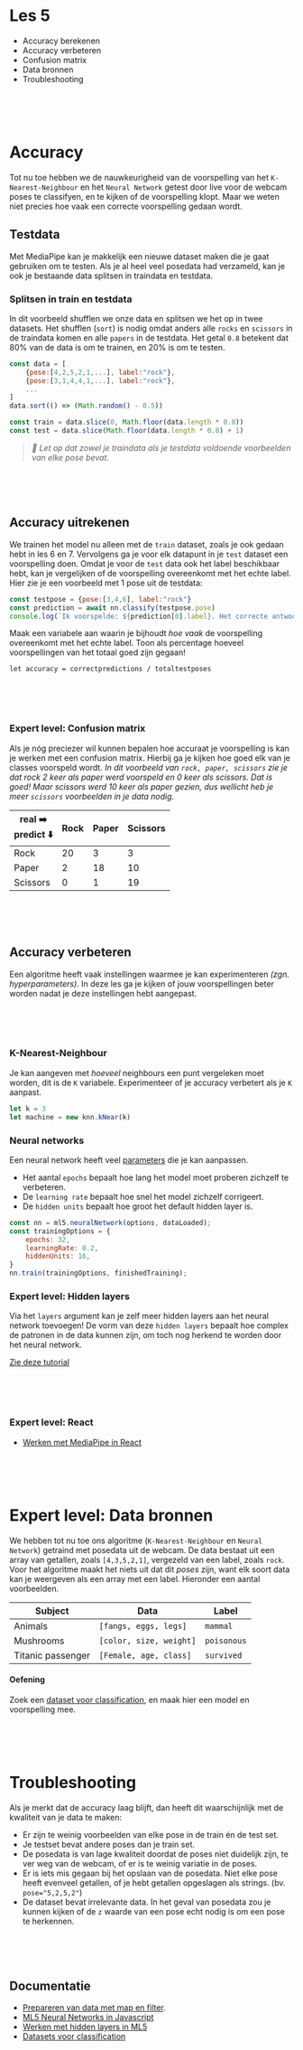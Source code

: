 # Les 5

- Accuracy berekenen
- Accuracy verbeteren
- Confusion matrix
- Data bronnen
- Troubleshooting

<br><br><br>

# Accuracy

Tot nu toe hebben we de nauwkeurigheid van de voorspelling van het `K-Nearest-Neighbour` en het `Neural Network` getest door live voor de webcam poses te classifyen, en te kijken of de voorspelling klopt. Maar we weten niet precies hoe vaak een correcte voorspelling gedaan wordt.

## Testdata 

Met MediaPipe kan je makkelijk een nieuwe dataset maken die je gaat gebruiken om te testen. Als je al heel veel posedata had verzameld, kan je ook je bestaande data splitsen in traindata en testdata.

### Splitsen in train en testdata

In dit voorbeeld shufflen we onze data en splitsen we het op in twee datasets. Het shufflen (`sort`) is nodig omdat anders alle `rocks` en `scissors` in de traindata komen en alle `papers` in de testdata. Het getal `0.8` betekent dat 80% van de data is om te trainen, en 20% is om te testen.

```js
const data = [
    {pose:[4,2,5,2,1,...], label:"rock"},
    {pose:[3,1,4,4,1,...], label:"rock"},
    ...
]
data.sort(() => (Math.random() - 0.5))

const train = data.slice(0, Math.floor(data.length * 0.8))
const test = data.slice(Math.floor(data.length * 0.8) + 1)
```

> *🚨 Let op dat zowel je traindata als je testdata voldoende voorbeelden van elke pose bevat.*

<br><br><br>

## Accuracy uitrekenen

We trainen het model nu alleen met de `train` dataset, zoals je ook gedaan hebt in les 6 en 7. Vervolgens ga je voor elk datapunt in je `test` dataset een voorspelling doen. Omdat je voor de `test` data ook het label beschikbaar hebt, kan je vergelijken of de voorspelling overeenkomt met het echte label. Hier zie je een voorbeeld met 1 pose uit de testdata:

```js
const testpose = {pose:[3,4,6], label:"rock"}
const prediction = await nn.classify(testpose.pose)
console.log(`Ik voorspelde: ${prediction[0].label}. Het correcte antwoord is: ${testpose.label}`)
```

Maak een variabele aan waarin je bijhoudt *hoe vaak* de voorspelling overeenkomt met het echte label. Toon als percentage hoeveel voorspellingen van het totaal goed zijn gegaan! 

```
let accuracy = correctpredictions / totaltestposes
```

<br><br><br>

### Expert level: Confusion matrix

Als je nóg preciezer wil kunnen bepalen hoe accuraat je voorspelling is kan je werken met een confusion matrix. Hierbij ga je kijken hoe goed elk van je classes voorspeld wordt. *In dit voorbeeld van `rock, paper, scissors` zie je dat rock 2 keer als paper werd voorspeld en 0 keer als scissors. Dat is goed! Maar scissors werd 10 keer als paper gezien, dus wellicht heb je meer `scissors` voorbeelden in je data nodig.*

| real ➡️ <br> predict ⬇️  | Rock | Paper | Scissors |
| --- | ---  |  --- |  ---- |
| Rock | 20 | 3 | 3 |
| Paper | 2 | 18 | 10 |
| Scissors | 0 | 1 | 19 |

<br><br><br>

## Accuracy verbeteren

Een algoritme heeft vaak instellingen waarmee je kan experimenteren *(zgn. hyperparameters)*. In deze les ga je kijken of jouw voorspellingen beter worden nadat je deze instellingen hebt aangepast. 

<br><br><br>

### K-Nearest-Neighbour

Je kan aangeven met *hoeveel* neighbours een punt vergeleken moet worden, dit is de `K` variabele. Experimenteer of je accuracy verbetert als je `K` aanpast.

```js
let k = 3
let machine = new knn.kNear(k)
```
### Neural networks

Een neural network heeft veel [parameters](https://learn.ml5js.org/#/reference/neural-network?id=arguments-for-ml5neuralnetworkoptions) die je kan aanpassen. 

- Het aantal `epochs` bepaalt hoe lang het model moet proberen zichzelf te verbeteren.
- De `learning rate` bepaalt hoe snel het model zichzelf corrigeert.
- De `hidden units` bepaalt hoe groot het default hidden layer is.

```js
const nn = ml5.neuralNetwork(options, dataLoaded);
const trainingOptions = {
    epochs: 32,
    learningRate: 0.2,
    hiddenUnits: 16,
}
nn.train(trainingOptions, finishedTraining);
```
### Expert level: Hidden layers

Via het `layers` argument kan je zelf meer hidden layers aan het neural network toevoegen!
De vorm van deze `hidden layers` bepaalt hoe complex de patronen in de data kunnen zijn, om toch nog herkend te worden door het neural network.

[Zie deze tutorial](../snippets/layers.md)

<br><br><br>

### Expert level: React

- [Werken met MediaPipe in React](../snippets/react.md)

<br>
<br>
<br>

# Expert level: Data bronnen

We hebben tot nu toe ons algoritme (`K-Nearest-Neighbour` en `Neural Network`) getraind met posedata uit de webcam. De data bestaat uit een array van getallen, zoals `[4,3,5,2,1]`, vergezeld van een label, zoals `rock`. Voor het algoritme maakt het niets uit dat dit *poses* zijn, want elk soort data kan je weergeven als een array met een label. Hieronder een aantal voorbeelden.

| Subject | Data | Label |
| ------- | ---- | ----- |
| Animals |    `[fangs, eggs, legs]` | `mammal` |
| Mushrooms |  `[color, size, weight]` |`poisonous` |
| Titanic passenger | `[Female, age, class]` | `survived` |

#### Oefening

Zoek een [dataset voor classification](https://www.kaggle.com/datasets?tags=13302-Classification), en maak hier een model en voorspelling mee.

<br>
<br>
<br>

# Troubleshooting

Als je merkt dat de accuracy laag blijft, dan heeft dit waarschijnlijk met de kwaliteit van je data te maken:

- Er zijn te weinig voorbeelden van elke pose in de train én de test set.
- Je testset bevat andere poses dan je train set.
- De posedata is van lage kwaliteit doordat de poses niet duidelijk zijn, te ver weg van de webcam, of er is te weinig variatie in de poses.
- Er is iets mis gegaan bij het opslaan van de posedata. Niet elke pose heeft evenveel getallen, of je hebt getallen opgeslagen als strings. (bv. `pose="5,2,5,2"`)
- De dataset bevat irrelevante data. In het geval van posedata zou je kunnen kijken of de `z` waarde van een pose echt nodig is om een pose te herkennen.

<br>
<br>
<br>

## Documentatie

- [Prepareren van data met map en filter](https://github.com/HR-CMGT/PRG08-2020-2021/blob/main/snippets/csv.md).
- [ML5 Neural Networks in Javascript](https://learn.ml5js.org/#/reference/neural-network)
- [Werken met hidden layers in ML5](./snippets/layers.md)
- [Datasets voor classification](https://www.kaggle.com/datasets?tags=13302-Classification)
